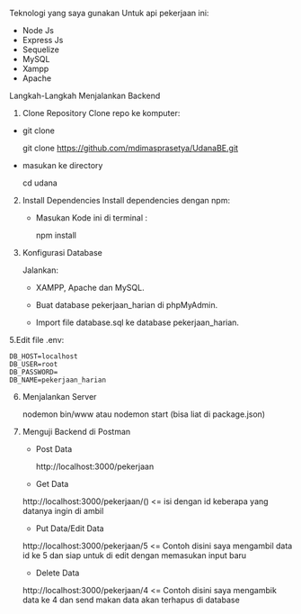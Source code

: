 Teknologi yang saya gunakan Untuk api pekerjaan ini:
- Node Js
- Express Js
- Sequelize
- MySQL
- Xampp
- Apache

Langkah-Langkah Menjalankan Backend
1. Clone Repository
  Clone repo ke komputer:

  -  git clone

     git clone https://github.com/mdimasprasetya/UdanaBE.git
  
  -  masukan ke directory

     cd udana
  
2. Install Dependencies
  Install dependencies dengan npm:

   - Masukan Kode ini di terminal :
   
      npm install
  
4. Konfigurasi Database

   Jalankan:

   -  XAMPP, Apache dan MySQL.

   -  Buat database pekerjaan_harian di phpMyAdmin.

   -  Import file database.sql ke database pekerjaan_harian.

5.Edit file .env:
    
    DB_HOST=localhost
    DB_USER=root
    DB_PASSWORD=
    DB_NAME=pekerjaan_harian
   
6. Menjalankan Server
   
   nodemon bin/www atau nodemon start (bisa liat di package.json)

8. Menguji Backend di Postman

   - Post Data

     http://localhost:3000/pekerjaan

   -  Get Data
  
     http://localhost:3000/pekerjaan/()  <= isi dengan id keberapa yang datanya ingin di ambil

   -  Put Data/Edit Data
  
     http://localhost:3000/pekerjaan/5 <= Contoh disini saya mengambil data id ke 5 dan siap untuk di edit dengan memasukan input baru

   -  Delete Data
  
     http://localhost:3000/pekerjaan/4 <= Contoh disini saya mengambik data ke 4 dan send makan data akan terhapus di database 
